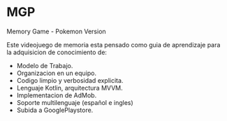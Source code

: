 # MGP
Memory Game - Pokemon Version

Este videojuego de memoria esta pensado como guia de aprendizaje para la adquisicion de conocimiento de:

- Modelo de Trabajo.
- Organizacion en un equipo.
- Codigo limpio y verbosidad explicita.
- Lenguaje Kotlin, arquitectura MVVM.
- Implementacion de AdMob.
- Soporte multilenguaje (español e ingles)
- Subida a GooglePlaystore.
